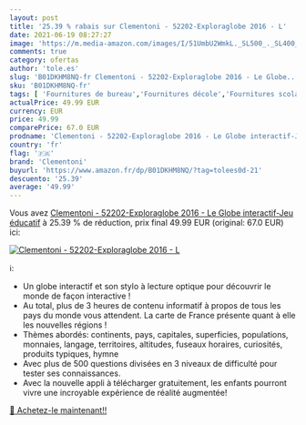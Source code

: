 ```yaml
---
layout: post
title: '25.39 % rabais sur Clementoni - 52202-Exploraglobe 2016 - L'
date: 2021-06-19 08:27:27
image: 'https://m.media-amazon.com/images/I/51UmbU2WmkL._SL500_._SL400_.jpg'
comments: true
category: ofertas
author: 'tole.es'
slug: 'B01DKHM8NQ-fr Clementoni - 52202-Exploraglobe 2016 - Le Globe...'
sku: 'B01DKHM8NQ-fr'
tags: [ 'Fournitures de bureau','Fournitures décole','Fournitures scolaires','Globes','clementoni', ]
actualPrice: 49.99 EUR
currency: EUR
price: 49.99
comparePrice: 67.0 EUR
prodname: 'Clementoni - 52202-Exploraglobe 2016 - Le Globe interactif-Jeu éducatif'
country: 'fr'
flag: '🇫🇷'
brand: 'Clementoni'
buyurl: 'https://www.amazon.fr/dp/B01DKHM8NQ/?tag=tolees0d-21'
descuento: '25.39'
average: '49.99'
---
```


Vous avez [Clementoni - 52202-Exploraglobe 2016 - Le Globe interactif-Jeu éducatif](https://www.amazon.fr/dp/B01DKHM8NQ/?tag=tolees0d-21)  à  25.39 % de réduction, prix final  49.99 EUR (original: 67.0 EUR) ici:

[![Clementoni - 52202-Exploraglobe 2016 - L](https://m.media-amazon.com/images/I/51UmbU2WmkL._SL500_._SL400_.jpg)](https://www.amazon.fr/dp/B01DKHM8NQ/?tag=tolees0d-21)

ℹ️:

- Un globe interactif et son stylo à lecture optique pour découvrir le monde de façon interactive !
- Au total, plus de 3 heures de contenu informatif à propos de tous les pays du monde vous attendent. La carte de France présente quant à elle les nouvelles régions !
- Thèmes abordés: continents, pays, capitales, superficies, populations, monnaies, langage, territoires, altitudes, fuseaux horaires, curiosités, produits typiques, hymne
- Avec plus de 500 questions divisées en 3 niveaux de difficulté pour tester ses connaissances.
- Avec la nouvelle appli à télécharger gratuitement, les enfants pourront vivre une incroyable expérience de réalité augmentée!

[🛒 Achetez-le maintenant!!](https://www.amazon.fr/dp/B01DKHM8NQ/?tag=tolees0d-21)

